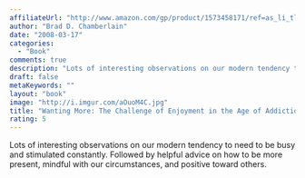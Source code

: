 ```yaml
---
affiliateUrl: "http://www.amazon.com/gp/product/1573458171/ref=as_li_tl?ie=UTF8&camp=1789&creative=390957&creativeASIN=1573458171&linkCode=as2&tag=jaktre-20&linkId=RGUBJ73KPIZ6MRSF"
author: "Brad D. Chamberlain"
date: "2008-03-17"
categories:
  - "Book"
comments: true
description: "Lots of interesting observations on our modern tendency to need to be busy and stimulated constantly.  Followed by helpful advice on how to be more pr"
draft: false
metaKeywords: ""
layout: "book"
image: "http://i.imgur.com/aOuoM4C.jpg"
title: "Wanting More: The Challenge of Enjoyment in the Age of Addiction"
rating: 5
---
```


Lots of interesting observations on our modern tendency to need to be busy and stimulated constantly.  Followed by helpful advice on how to be more present, mindful with our circumstances, and positive toward others.
